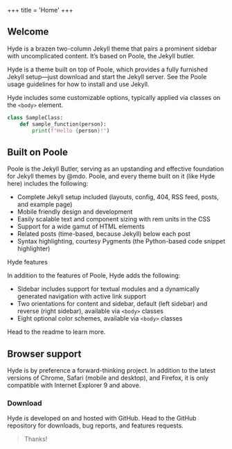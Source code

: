 +++
title = 'Home'
+++

## Welcome

Hyde is a brazen two-column Jekyll theme that pairs a prominent sidebar with uncomplicated content. It’s based on Poole, the Jekyll butler.

Hyde is a theme built on top of Poole, which provides a fully furnished Jekyll setup—just download and start the Jekyll server. See the Poole usage guidelines for how to install and use Jekyll.

Hyde includes some customizable options, typically applied via classes on the `<body>` element.

```py
class SampleClass:
    def sample_function(person):
        print(f"Hello {person}!")

```

## Built on Poole

Poole is the Jekyll Butler, serving as an upstanding and effective foundation for Jekyll themes by @mdo. Poole, and every theme built on it (like Hyde here) includes the following:

- Complete Jekyll setup included (layouts, config, 404, RSS feed, posts, and example page)
- Mobile friendly design and development
- Easily scalable text and component sizing with rem units in the CSS
- Support for a wide gamut of HTML elements
- Related posts (time-based, because Jekyll) below each post
- Syntax highlighting, courtesy Pygments (the Python-based code snippet highlighter)

Hyde features

In addition to the features of Poole, Hyde adds the following:

- Sidebar includes support for textual modules and a dynamically generated navigation with active link support
- Two orientations for content and sidebar, default (left sidebar) and reverse (right sidebar), available via `<body>` classes
- Eight optional color schemes, available via `<body>` classes

Head to the readme to learn more.

## Browser support

Hyde is by preference a forward-thinking project. In addition to the latest versions of Chrome, Safari (mobile and desktop), and Firefox, it is only compatible with Internet Explorer 9 and above.

### Download

Hyde is developed on and hosted with GitHub. Head to the GitHub repository for downloads, bug reports, and features requests.

> Thanks!
